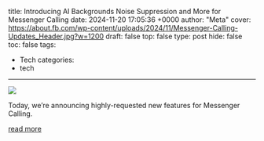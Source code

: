 title: Introducing AI Backgrounds Noise Suppression and More for Messenger Calling
date: 2024-11-20 17:05:36 +0000
author: "Meta"
cover: https://about.fb.com/wp-content/uploads/2024/11/Messenger-Calling-Updates_Header.jpg?w=1200
draft: false
top: false
type: post
hide: false
toc: false
tags:
  - Tech
categories:
  - tech
---

![](https://about.fb.com/wp-content/uploads/2024/11/Messenger-Calling-Updates_Header.jpg?w=1200)

Today, we’re announcing highly-requested new features for Messenger Calling.

[read more](https://about.fb.com/news/2024/11/introducing-ai-backgrounds-noise-suppression-and-more-messenger-calling/)
